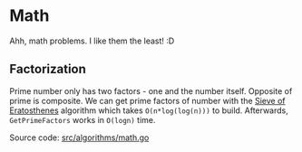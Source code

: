 # Math

Ahh, math problems. I like them the least! :D

## Factorization

Prime number only has two factors - one and the number itself.
Opposite of prime is composite.
We can get prime factors of number with the [Sieve of Eratosthenes](https://www.geeksforgeeks.org/sieve-of-eratosthenes/) algorithm which takes `O(n*log(log(n)))` to build.
Afterwards, `GetPrimeFactors` works in `O(logn)` time.

Source code: [src/algorithms/math.go](../../src/algorithms/math.go)
